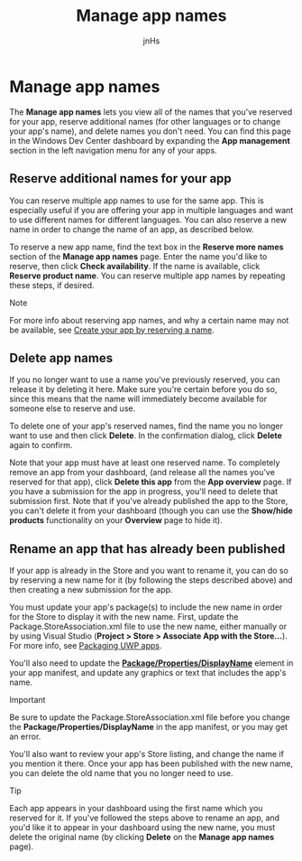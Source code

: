﻿---
author: jnHs
Description: View the names that you've reserved for your app, reserve additional names (for other languages or to change your app's name), and delete reserved names that you don't need anymore.
title: Manage app names
ms.assetid: D95A6227-746E-4729-AE55-648A7102401C
ms.author: wdg-dev-content
ms.date: 11/9/2017
ms.topic: article
ms.prod: windows
ms.technology: uwp
keywords: windows 10, uwp, app names, change app name, update app name, game name, product name
localizationpriority: high
---

# Manage app names

The **Manage app names** lets you view all of the names that you've reserved for your app, reserve additional names (for other languages or to change your app's name), and delete names you don't need. You can find this page in the Windows Dev Center dashboard by expanding the **App management** section in the left navigation menu for any of your apps.


## Reserve additional names for your app

You can reserve multiple app names to use for the same app. This is especially useful if you are offering your app in multiple languages and want to use different names for different languages. You can also reserve a new name in order to change the name of an app, as described below.

To reserve a new app name, find the text box in the **Reserve more names** section of the **Manage app names** page. Enter the name you'd like to reserve, then click **Check availability**. If the name is available, click **Reserve product name**. You can reserve multiple app names by repeating these steps, if desired.

> [!NOTE]
> For more info about reserving app names, and why a certain name may not be available, see [Create your app by reserving a name](create-your-app-by-reserving-a-name.md).


## Delete app names

If you no longer want to use a name you've previously reserved, you can release it by deleting it here. Make sure you're certain before you do so, since this means that the name will immediately become available for someone else to reserve and use.

To delete one of your app's reserved names, find the name you no longer want to use and then click **Delete**. In the confirmation dialog, click **Delete** again to confirm.

Note that your app must have at least one reserved name. To completely remove an app from your dashboard, (and release all the names you've reserved for that app), click **Delete this app** from the **App overview** page. If you have a submission for the app in progress, you'll need to delete that submission first. Note that if you've already published the app to the Store, you can't delete it from your dashboard (though you can use the **Show/hide products** functionality on your **Overview** page to hide it). 


## Rename an app that has already been published

If your app is already in the Store and you want to rename it, you can do so by reserving a new name for it (by following the steps described above) and then creating a new submission for the app.

You must update your app's package(s) to include the new name in order for the Store to display it with the new name. First, update the Package.StoreAssociation.xml file to use the new name, either manually or by using Visual Studio (**Project > Store > Associate App with the Store...**). For more info, see [Packaging UWP apps](../packaging/packaging-uwp-apps.md).

You'll also need to update the [**Package/Properties/DisplayName**](https://docs.microsoft.com/uwp/schemas/appxpackage/appxmanifestschema/element-1-displayname) element in your app manifest, and update any graphics or text that includes the app's name. 

> [!IMPORTANT]
> Be sure to update the Package.StoreAssociation.xml file before you change the **Package/Properties/DisplayName** in the app manifest, or you may get an error.

You'll also want to review your app's Store listing, and change the name if you mention it there. Once your app has been published with the new name, you can delete the old name that you no longer need to use.

> [!TIP]
> Each app appears in your dashboard using the first name which you reserved for it. If you've followed the steps above to rename an app, and you'd like it to appear in your dashboard using the new name, you must delete the original name (by clicking **Delete** on the **Manage app names** page).

 

 




